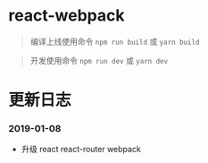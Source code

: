 # react-webpack

> 编译上线使用命令
`npm run build`
或
`yarn build`

> 开发使用命令
`npm run dev`
或
`yarn dev`

# 更新日志

### 2019-01-08
- 升级 react react-router webpack
